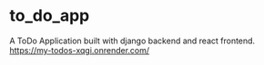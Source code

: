 # to_do_app
A ToDo Application built with django backend and react frontend.
https://my-todos-xqgi.onrender.com/
